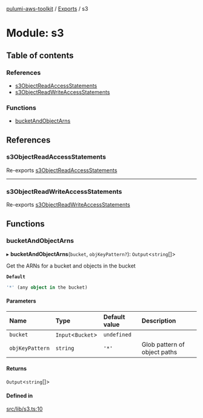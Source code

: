 [pulumi-aws-toolkit](../README.md) / [Exports](../modules.md) / s3

# Module: s3

## Table of contents

### References

- [s3ObjectReadAccessStatements](s3.md#s3objectreadaccessstatements)
- [s3ObjectReadWriteAccessStatements](s3.md#s3objectreadwriteaccessstatements)

### Functions

- [bucketAndObjectArns](s3.md#bucketandobjectarns)

## References

### s3ObjectReadAccessStatements

Re-exports [s3ObjectReadAccessStatements](iam.md#s3objectreadaccessstatements)

___

### s3ObjectReadWriteAccessStatements

Re-exports [s3ObjectReadWriteAccessStatements](iam.md#s3objectreadwriteaccessstatements)

## Functions

### bucketAndObjectArns

▸ **bucketAndObjectArns**(`bucket`, `objKeyPattern?`): `Output`<`string`[]\>

Get the ARNs for a bucket and objects in the bucket

**`Default`**

```ts
'*' (any object in the bucket)
```

#### Parameters

| Name | Type | Default value | Description |
| :------ | :------ | :------ | :------ |
| `bucket` | `Input`<`Bucket`\> | `undefined` |  |
| `objKeyPattern` | `string` | `'*'` | Glob pattern of object paths |

#### Returns

`Output`<`string`[]\>

#### Defined in

[src/lib/s3.ts:10](https://github.com/iapetos163/pulumi-aws-toolkit/blob/e0762b2/src/lib/s3.ts#L10)
